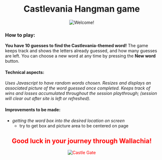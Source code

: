 <div align="center">

# Castlevania Hangman game
![Welcome!](https://jonmeidell.github.io/Castlehangia-Man/assets/images/gameover.jpg)
</div>

### How to play:

**You have 10 guesses to find the Castlevania-themed word!**  The game keeps track and shows the letters already guessed, and how many guesses are left.  You can choose a new word at any time by pressing the **New word** button.

#### Technical aspects:

_Uses Javascript to have random words chosen.  Resizes and displays an associated picture of the word guessed once completed.  Keeps track of wins and losses accumulated throughout the session playthrough; (session will clear out after site is left or refreshed)._

#### Improvements to be made:
  * _getting the word box into the desired location on screen_
    * try to get box and picture area to be centered on page

<div align="center" style="color:red">
 
## Good luck in your journey through Wallachia!
![Castle Gate](https://jonmeidell.github.io/assets/images/castlevania.gif)
</div>
